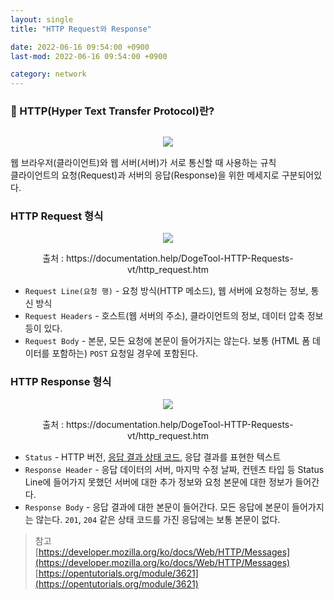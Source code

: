 ```yaml
---
layout: single
title: "HTTP Request와 Response"

date: 2022-06-16 09:54:00 +0900
last-mod: 2022-06-16 09:54:00 +0900

category: network
---
```


### 📌 HTTP(Hyper Text Transfer Protocol)란?
<div style="margin:30px 0 15px;text-align:center">
  <img src="https://user-images.githubusercontent.com/89335307/173977298-4c56c45e-c790-404e-9ea6-7ff4e246d89a.png" style="max-width:600px;">
</div>

웹 브라우저(클라이언트)와 웹 서버(서버)가 서로 통신할 때 사용하는 규칙
<br>
클라이언트의 요청(Request)과 서버의 응답(Response)을 위한 메세지로 구분되어있다.

### HTTP Request 형식
<div style="margin:15px 0;text-align:center;">
  <img src="https://user-images.githubusercontent.com/89335307/173974239-537743d4-c198-4966-8577-902ea8aab215.png" style="max-width:600px;">
  <p>출처 : https://documentation.help/DogeTool-HTTP-Requests-vt/http_request.htm</p>
</div>

* `Request Line(요청 행)` - 요청 방식(HTTP 메소드), 웹 서버에 요청하는 정보, 통신 방식
* `Request Headers` - 호스트(웹 서버의 주소), 클라이언트의 정보, 데이터 압축 정보 등이 있다.
* `Request Body` - 본문, 모든 요청에 본문이 들어가지는 않는다. 보통 (HTML 폼 데이터를 포함하는) `POST` 요청일 경우에 포함된다.

### HTTP Response 형식
<div style="margin:15px 0;text-align:center;">
  <img src="https://user-images.githubusercontent.com/89335307/173974249-0e6368fd-667f-4a93-a11f-55587020b71a.png" style="max-width:600px;">
  <p>출처 : https://documentation.help/DogeTool-HTTP-Requests-vt/http_request.htm</p>
</div>

* `Status` - HTTP 버전, [응답 결과 상태 코드](https://developer.mozilla.org/ko/docs/Web/HTTP/Status), 응답 결과를 표현한 텍스트
* `Response Header` - 응답 데이터의 서버, 마지막 수정 날짜, 컨텐츠 타입 등 Status Line에 들어가지 못했던 서버에 대한 추가 정보와 요청 본문에 대한 정보가 들어간다.
* `Response Body` - 응답 결과에 대한 본문이 들어간다. 모든 응답에 본문이 들어가지는 않는다. `201`, `204` 같은 상태 코드를 가진 응답에는 보통 본문이 없다.



> 참고<br>
> [https://developer.mozilla.org/ko/docs/Web/HTTP/Messages](https://developer.mozilla.org/ko/docs/Web/HTTP/Messages)<br>
> [https://opentutorials.org/module/3621](https://opentutorials.org/module/3621)